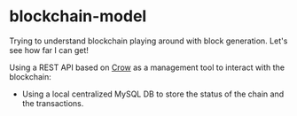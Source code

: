 # blockchain-model
Trying to understand blockchain playing around with block generation. Let's see how far I can get!

Using a REST API based on [Crow](https://github.com/ipkn/crow) as a management tool to interact with the blockchain:
* Using a local centralized MySQL DB to store the status of the chain and the transactions.
